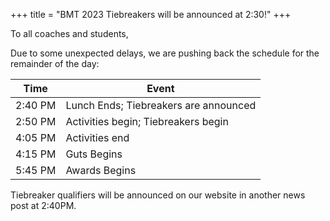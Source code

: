 +++
title = "BMT 2023 Tiebreakers will be announced at 2:30!"
+++

To all coaches and students,

Due to some unexpected delays, we are pushing back the schedule for the remainder of the day:

| Time    | Event                                 |
|---------|---------------------------------------|
| 2:40 PM | Lunch Ends; Tiebreakers are announced |
| 2:50 PM | Activities begin; Tiebreakers begin   |
| 4:05 PM | Activities end                        |
| 4:15 PM | Guts Begins                           |
| 5:45 PM | Awards Begins                         |

Tiebreaker qualifiers will be announced on our website in another news post at 2:40PM.
